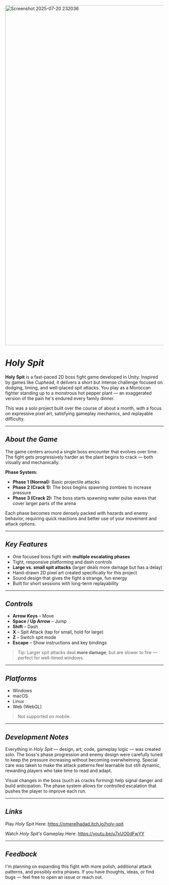
<img width="1911" height="1079" alt="Screenshot 2025-07-20 232036" src="https://github.com/user-attachments/assets/48f2682c-9832-4628-8f35-203a191ae5f8" />


# *Holy Spit*

**Holy Spit** is a fast-paced 2D boss fight game developed in Unity. Inspired by games like *Cuphead*, it delivers a short but intense challenge focused on dodging, timing, and well-placed spit attacks. You play as a Moroccan fighter standing up to a monstrous hot pepper plant — an exaggerated version of the pain he's endured every family dinner.

This was a solo project built over the course of about a month, with a focus on expressive pixel art, satisfying gameplay mechanics, and replayable difficulty.

---

## *About the Game*

The game centers around a single boss encounter that evolves over time. The fight gets progressively harder as the plant begins to crack — both visually and mechanically.

**Phase System:**

* **Phase 1 (Normal):** Basic projectile attacks
* **Phase 2 (Crack 1):** The boss begins spawning zombies to increase pressure
* **Phase 3 (Crack 2):** The boss starts spawning water pulse waves that cover larger parts of the arena

Each phase becomes more densely packed with hazards and enemy behavior, requiring quick reactions and better use of your movement and attack options.

---

## *Key Features*

* One focused boss fight with **multiple escalating phases**
* Tight, responsive platforming and dash controls
* **Large vs. small spit attacks** (larger deals more damage but has a delay)
* Hand-drawn 2D pixel art created specifically for this project
* Sound design that gives the fight a strange, fun energy
* Built for short sessions with long-term replayability

---

## *Controls*

* **Arrow Keys** – Move
* **Space / Up Arrow** – Jump
* **Shift** – Dash
* **X** – Spit Attack (tap for small, hold for large)
* **Z** – Switch spit mode
* **Escape** – Show instructions and key bindings

> Tip: Larger spit attacks deal **more damage**, but are slower to fire — perfect for well-timed windows.

---

## *Platforms*

* Windows
* macOS
* Linux
* Web (WebGL)

> Not supported on mobile.

---

## *Development Notes*

Everything in *Holy Spit* — design, art, code, gameplay logic — was created solo. The boss's phase progression and enemy design were carefully tuned to keep the pressure increasing without becoming overwhelming. Special care was taken to make the attack patterns feel learnable but still dynamic, rewarding players who take time to read and adapt.

Visual changes in the boss (such as cracks forming) help signal danger and build anticipation. The phase system allows for controlled escalation that pushes the player to improve each run.

---

## *Links*

Play *Holy Spit* Here:
https://omerelhadad.itch.io/holy-spit

Watch *Holy Spit's* Gameplay Here: 
https://youtu.be/u7xUO0dFwYY

---

## *Feedback*

I'm planning on expanding this fight with more polish, additional attack patterns, and possibly extra phases.
If you have thoughts, ideas, or find bugs — feel free to open an issue or reach out.

